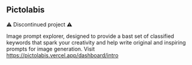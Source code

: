 ## Pictolabis

⚠️ Discontinued project ⚠️

Image prompt explorer, designed to provide a bast set of classified keywords that spark your creativity and help write original and inspiring prompts for image generation.
Visit https://pictolabis.vercel.app/dashboard/intro
